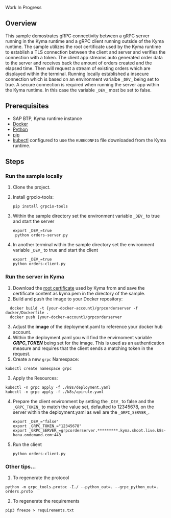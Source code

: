 Work In Progress

## Overview

This sample demostrates gRPC connectivity between a gRPC server running in the Kyma runtime and a gRPC client running outside of the Kyma runtime. The sample utilizes the root certificate used by the Kyma runtime to establish a TLS connection between the client and server and verifies the connection with a token. The client app streams auto generated order data to the server and receives back the amount of orders created and the elapsed time. Then will request a stream of existing orders which are displayed within the terminal. Running locally established a insecure connection which is based on an environment varialbe `_DEV_` being set to true. A secure connection is required when running the server app within the Kyma runtime. In this case the variable `_DEV_` most be set to false.

## Prerequisites

- SAP BTP, Kyma runtime instance
- [Docker](https://www.docker.com/)
- [Python](https://www.python.org/)
- [pip](https://pip.pypa.io/en/stable/installing/)
- [kubectl](https://kubernetes.io/docs/tasks/tools/install-kubectl/) configured to use the `KUBECONFIG` file downloaded from the Kyma runtime.

## Steps

### Run the sample locally

1. Clone the project.

2. Install grpcio-tools:

   ```shell script
   pip install grpcio-tools
   ```

3. Within the sample directory set the environment variable `_DEV_` to true and start the server

   ```shell script
   export _DEV_=true
    python orders-server.py
   ```

4. In another terminal within the sample directory set the environment variable `_DEV_` to true and start the client

   ```shell script
   export _DEV_=true
   python orders-client.py
   ```

### Run the server in Kyma

1. Download the [root certificate](https://www.identrust.com/dst-root-ca-x3) used by Kyma from and save the certificate content as kyma.pem in the directory of the sample.
2. Build and push the image to your Docker repository:

```shell script
  docker build -t {your-docker-account}/grpcorderserver -f docker/Dockerfile .
  docker push {your-docker-account}/grpcorderserver
```

3. Adjust the **image** of the deployment.yaml to reference your docker hub account.
4. Within the deployment.yaml you will find the envirnoment variable **_GRPC_TOKEN_** being set for the image. This is used as an authentication measure and requires that the client sends a matching token in the request.
5. Create a new `grpc` Namespace:

```shell script
kubectl create namespace grpc
```

3. Apply the Resources:

```shell script
kubectl -n grpc apply -f ./k8s/deployment.yaml
kubectl -n grpc apply -f ./k8s/apirule.yaml
```

4. Prepare the client environment by setting the `_DEV_` to false and the `_GRPC_TOKEN_` to match the value set, defaulted to 12345678, on the server within the deployment.yaml as well are the `_GRPC_SERVER_`.

   ```shell script
   export _DEV_="false"
   export _GRPC_TOKEN_="12345678"
   export _GRPC_SERVER_=grpcorderserver.*********.kyma.shoot.live.k8s-hana.ondemand.com:443
   ```

5. Run the client
   ```shell script
   python orders-client.py
   ```

### Other tips...

1. To regenerate the protocol

```shell script
python -m grpc_tools.protoc -I./ --python_out=. --grpc_python_out=. orders.proto
```

2. To regenerate the requirements

```shell script
pip3 freeze > requirements.txt
```

